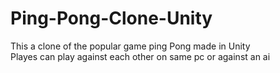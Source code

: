 # Ping-Pong-Clone-Unity

This a clone of the popular game ping Pong made in Unity   
Playes can play against each other on same pc or against an ai
